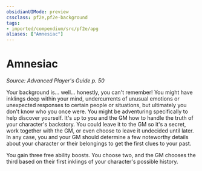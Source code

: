 ```yaml
---
obsidianUIMode: preview
cssclass: pf2e,pf2e-background
tags:
- imported/compendium/src/pf2e/apg
aliases: ["Amnesiac"]
---
```

# Amnesiac
*Source: Advanced Player's Guide p. 50*  

Your background is... well... honestly, you can't remember! You might have inklings deep within your mind, undercurrents of unusual emotions or unexpected responses to certain people or situations, but ultimately you don't know who you once were. You might be adventuring specifically to help discover yourself. It's up to you and the GM how to handle the truth of your character's backstory. You could leave it to the GM so it's a secret, work together with the GM, or even choose to leave it undecided until later. In any case, you and your GM should determine a few noteworthy details about your character or their belongings to get the first clues to your past.

You gain three free ability boosts. You choose two, and the GM chooses the third based on their first inklings of your character's possible history.